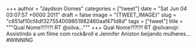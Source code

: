 
+++
author = "Jaydson Gomes"
categories = ["tweet"]
date = "Sat Jun 04 03:07:57 +0000 2011"
draft = false
image = "{TWEET_IMAGE}"
slug = "c651af10cf4df327554009851982460aaf471d8d"
tags = ["tweet"]
title = """Qual Nome?!?!?! RT @silva..."""
+++
Qual Nome?!?!?! RT @silvanojr: Assistindo a um filme com rock&roll e Jennifer Aniston beijando mulheres... #WINNING
